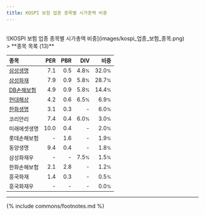 ```yaml
---
title: KOSPI 보험 업종 종목별 시가총액 비중
---
```

<br>
![KOSPI 보험 업종 종목별 시가총액 비중](images/kospi_업종_보험_종목.png)
<br>
> **종목 목록 (13)**<a id="list"></a>

| **종목** | **PER** | **PBR** | **DIV** | **비중** |
| :------- | ------: | ------: | ------: | -------: |
| [삼성생명](/032830/) | 7.1 | 0.5 | 4.8<small>%</small> | 32.0<small>%</small> |
| [삼성화재](/000810/) | 7.9 | 0.9 | 5.8<small>%</small> | 28.7<small>%</small> |
| [DB손해보험](/005830/) | 4.9 | 0.9 | 5.8<small>%</small> | 14.4<small>%</small> |
| [현대해상](/001450/) | 4.2 | 0.6 | 6.5<small>%</small> | 6.9<small>%</small> |
| [한화생명](/088350/) | 3.1 | 0.3 | - | 6.0<small>%</small> |
| 코리안리 | 7.4 | 0.4 | 6.0<small>%</small> | 3.0<small>%</small> |
| 미래에셋생명 | 10.0 | 0.4 | - | 2.0<small>%</small> |
| 롯데손해보험 | - | 1.6 | - | 1.9<small>%</small> |
| 동양생명 | 9.4 | 0.4 | - | 1.8<small>%</small> |
| 삼성화재우 | - | - | 7.5<small>%</small> | 1.5<small>%</small> |
| 한화손해보험 | 2.1 | 2.8 | - | 1.2<small>%</small> |
| 흥국화재 | 1.4 | 0.3 | - | 0.5<small>%</small> |
| 흥국화재우 | - | - | - | 0.0<small>%</small> |

---
{% include commons/footnotes.md %}